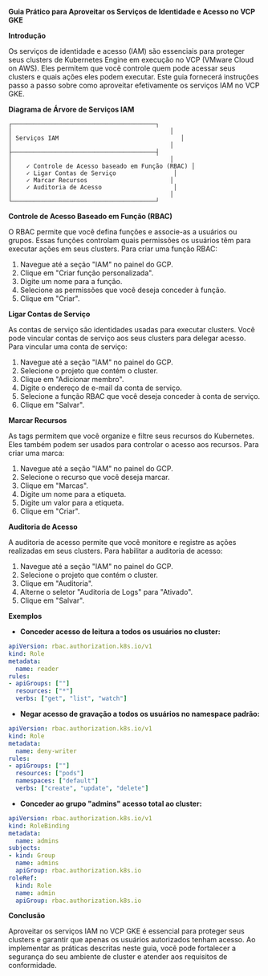 **Guia Prático para Aproveitar os Serviços de Identidade e Acesso no VCP GKE**

**Introdução**

Os serviços de identidade e acesso (IAM) são essenciais para proteger seus clusters de Kubernetes Engine em execução no VCP (VMware Cloud on AWS). Eles permitem que você controle quem pode acessar seus clusters e quais ações eles podem executar. Este guia fornecerá instruções passo a passo sobre como aproveitar efetivamente os serviços IAM no VCP GKE.

**Diagrama de Árvore de Serviços IAM**

```
┌────────────────────────────────────────┐
│                                            │
│ Serviços IAM                                  │
│                                            │
├────────────────────────────────────────┤
│                                            │
│    ✓ Controle de Acesso baseado em Função (RBAC) │
│    ✓ Ligar Contas de Serviço                │
│    ✓ Marcar Recursos                       │
│    ✓ Auditoria de Acesso                    │
│                                            │
└────────────────────────────────────────┘
```

**Controle de Acesso Baseado em Função (RBAC)**

O RBAC permite que você defina funções e associe-as a usuários ou grupos. Essas funções controlam quais permissões os usuários têm para executar ações em seus clusters. Para criar uma função RBAC:

1. Navegue até a seção "IAM" no painel do GCP.
2. Clique em "Criar função personalizada".
3. Digite um nome para a função.
4. Selecione as permissões que você deseja conceder à função.
5. Clique em "Criar".

**Ligar Contas de Serviço**

As contas de serviço são identidades usadas para executar clusters. Você pode vincular contas de serviço aos seus clusters para delegar acesso. Para vincular uma conta de serviço:

1. Navegue até a seção "IAM" no painel do GCP.
2. Selecione o projeto que contém o cluster.
3. Clique em "Adicionar membro".
4. Digite o endereço de e-mail da conta de serviço.
5. Selecione a função RBAC que você deseja conceder à conta de serviço.
6. Clique em "Salvar".

**Marcar Recursos**

As tags permitem que você organize e filtre seus recursos do Kubernetes. Eles também podem ser usados para controlar o acesso aos recursos. Para criar uma marca:

1. Navegue até a seção "IAM" no painel do GCP.
2. Selecione o recurso que você deseja marcar.
3. Clique em "Marcas".
4. Digite um nome para a etiqueta.
5. Digite um valor para a etiqueta.
6. Clique em "Criar".

**Auditoria de Acesso**

A auditoria de acesso permite que você monitore e registre as ações realizadas em seus clusters. Para habilitar a auditoria de acesso:

1. Navegue até a seção "IAM" no painel do GCP.
2. Selecione o projeto que contém o cluster.
3. Clique em "Auditoria".
4. Alterne o seletor "Auditoria de Logs" para "Ativado".
5. Clique em "Salvar".

**Exemplos**

* **Conceder acesso de leitura a todos os usuários no cluster:**

```yaml
apiVersion: rbac.authorization.k8s.io/v1
kind: Role
metadata:
  name: reader
rules:
- apiGroups: [""]
  resources: ["*"]
  verbs: ["get", "list", "watch"]
```

* **Negar acesso de gravação a todos os usuários no namespace padrão:**

```yaml
apiVersion: rbac.authorization.k8s.io/v1
kind: Role
metadata:
  name: deny-writer
rules:
- apiGroups: [""]
  resources: ["pods"]
  namespaces: ["default"]
  verbs: ["create", "update", "delete"]
```

* **Conceder ao grupo "admins" acesso total ao cluster:**

```yaml
apiVersion: rbac.authorization.k8s.io/v1
kind: RoleBinding
metadata:
  name: admins
subjects:
- kind: Group
  name: admins
  apiGroup: rbac.authorization.k8s.io
roleRef:
  kind: Role
  name: admin
  apiGroup: rbac.authorization.k8s.io
```

**Conclusão**

Aproveitar os serviços IAM no VCP GKE é essencial para proteger seus clusters e garantir que apenas os usuários autorizados tenham acesso. Ao implementar as práticas descritas neste guia, você pode fortalecer a segurança do seu ambiente de cluster e atender aos requisitos de conformidade.
